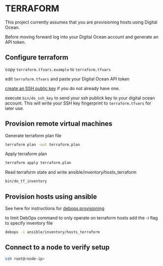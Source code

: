 # TERRAFORM

This project currently assumes that you are provisioning hosts using Digital Ocean.

Before moving forward log into your Digital Ocean account and generate an API token.

## Configure terraform

copy `terraform.tfvars.example` to `terraform.tfvars`

edit `terraform.tfvars` and paste your Digital Ocean API token

[create an SSH public key](https://confluence.atlassian.com/bitbucketserver/creating-ssh-keys-776639788.html) if you do not already have one.

execute `bin/do_ssh_key` to send your ssh publick key to your digital ocean account.  This will write your SSH key fingerprint to `terraform.tfvars` for later use.

## Provision remote virtual machines

Generate terraform plan file

```bash
terraform plan -out terraform.plan
```

Apply terraform plan

```bash
terraform apply terraform.plan
```

Read terraform state and write ansible/inventory/hosts_terraform

```bash
bin/do_tf_inventory
```

## Provision hosts using ansible

See here for instructions for [debops provisioning](DEBOPSPROVISION.md)

to limit DebOps command to only operate on terraform hosts add the -i flag to specify inventory file

```bash
debops -i ansible/inventory/hosts_terraform
```

## Connect to a node to verify setup

```bash
ssh root@<node-ip>
```
